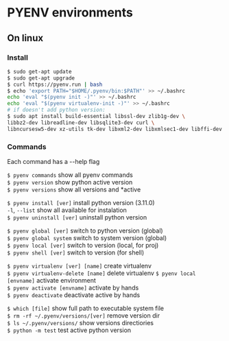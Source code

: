 # PYENV environments
## On linux
### Install

```bash
$ sudo get-apt update
$ sudo get-apt upgrade
$ curl https://pyenv.run | bash
$ echo 'export PATH="$HOME/.pyenv/bin:$PATH"' >> ~/.bashrc
echo 'eval "$(pyenv init -)"' >> ~/.bashrc
echo 'eval "$(pyenv virtualenv-init -)"' >> ~/.bashrc
# if doesn't add python version:
$ sudo apt install build-essential libssl-dev zlib1g-dev \
libbz2-dev libreadline-dev libsqlite3-dev curl \
libncursesw5-dev xz-utils tk-dev libxml2-dev libxmlsec1-dev libffi-dev liblzma-dev
```

### Commands

Each command has a --help flag

`$ pyenv commands` show all pyenv commands  
`$ pyenv version` show python active version  
`$ pyenv versions` show all versions and *active

`$ pyenv install [ver]` install python version (3.11.0)  
`-l`, `--list` show all available for instalation  
`$ pyenv uninstall [ver]` uninstall python version

`$ pyenv global [ver]` switch to python version (global)  
`$ pyenv global system` switch to system version (global)  
`$ pyenv local [ver]` switch to version (local, for proj)  
`$ pyenv shell [ver]` switch to version (for shell)

`$ pyenv virtualenv [ver] [name]` create virtualenv  
`$ pyenv virtualenv-delete [name]` delete virtualenv
`$ pyenv local [envname]` activate environment  
`$ pyenv activate [envname]` activate by hands  
`$ pyenv deactivate` deactivate active by hands


`$ which [file]` show full path to executable system file  
`$ rm -rf ~/.pyenv/versions/[ver]` remove version dir  
`$ ls ~/.pyenv/versions/` show versions directiories  
`$ python -m test` test active python version  
